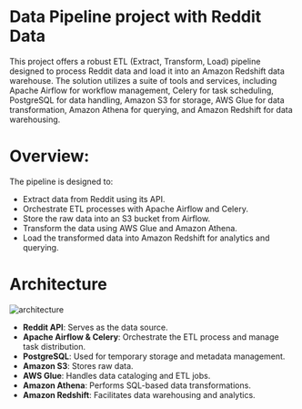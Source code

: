 # Data Pipeline project with Reddit Data

This project offers a robust ETL (Extract, Transform, Load) pipeline designed to process Reddit data and load it into an Amazon Redshift data warehouse. The solution utilizes a suite of tools and services, including Apache Airflow for workflow management, Celery for task scheduling, PostgreSQL for data handling, Amazon S3 for storage, AWS Glue for data transformation, Amazon Athena for querying, and Amazon Redshift for data warehousing.

# Overview:

The pipeline is designed to:

- Extract data from Reddit using its API.
- Orchestrate ETL processes with Apache Airflow and Celery.
- Store the raw data into an S3 bucket from Airflow.
- Transform the data using AWS Glue and Amazon Athena.
- Load the transformed data into Amazon Redshift for analytics and querying.


# Architecture


![architecture](https://github.com/DDanielcoding/Reddit_Data_Engineering_Project/assets/155651525/a0679747-010b-47ef-a33b-21c353202e8e)


- **Reddit API**: Serves as the data source.
- **Apache Airflow & Celery**: Orchestrate the ETL process and manage task distribution.
- **PostgreSQL**: Used for temporary storage and metadata management.
- **Amazon S3**: Stores raw data.
- **AWS Glue**: Handles data cataloging and ETL jobs.
- **Amazon Athena**: Performs SQL-based data transformations.
- **Amazon Redshift**: Facilitates data warehousing and analytics.

